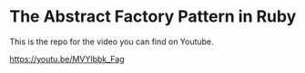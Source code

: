 # The Abstract Factory Pattern in Ruby

This is the repo for the video you can find on Youtube.

https://youtu.be/MVYlbbk_Fag
